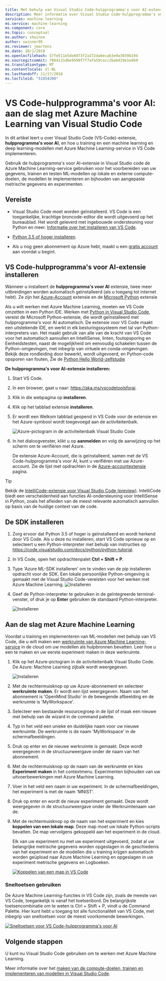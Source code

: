 ```yaml
---
title: Met behulp van Visual Studio Code-hulpprogramma's voor AI-extensie met Azure Machine Learning
description: Meer informatie over Visual Studio Code-hulpprogramma's voor AI en hoe u training en een machine learning en deep learning-modellen met Azure Machine Learning-service in VS Code implementeren.
services: machine-learning
ms.service: machine-learning
ms.component: core
ms.topic: conceptual
ms.author: shwinne
author: swinner95
ms.reviewer: jmartens
ms.date: 10/1/2018
ms.openlocfilehash: 57fe511e5de0d73f2a372da0ecab3e9a3039b194
ms.sourcegitcommit: 7804131dbe9599f7f7afa59cacc2babd19e1e4b9
ms.translationtype: MT
ms.contentlocale: nl-NL
ms.lasthandoff: 11/17/2018
ms.locfileid: "51854200"
---
```

# <a name="vs-code-tools-for-ai-get-started-with-azure-machine-learning-from-visual-studio-code"></a>VS Code-hulpprogramma's voor AI: aan de slag met Azure Machine Learning van Visual Studio Code

In dit artikel leert u over Visual Studio Code (VS-Code)-extensie, **hulpprogramma's voor AI**, en hoe u training en een machine learning en deep learning-modellen met Azure Machine Learning-service in VS Code implementeren.

Gebruik de hulpprogramma's voor AI-extensie in Visual Studio code de Azure Machine Learning-service gebruiken voor het voorbereiden van uw gegevens, trainen en testen ML-modellen op lokale en externe compute-doelen, de modellen te implementeren en bijhouden van aangepaste metrische gegevens en experimenten.

## <a name="prerequisite"></a>Vereiste

+ Visual Studio Code moet worden geïnstalleerd. VS Code is een toegankelijke, krachtige broncode-editor die wordt uitgevoerd op het bureaublad. Het wordt geleverd met ingebouwde ondersteuning voor Python en meer.  [Informatie over het installeren van VS Code](https://code.visualstudio.com/docs/setup/setup-overview).

+ [Python 3.5 of hoger installeren](https://www.anaconda.com/download/).

+ Als u nog geen abonnement op Azure hebt, maakt u een [gratis account](https://aka.ms/AMLfree) aan voordat u begint.

## <a name="install-vs-code-tools-for-ai-extension"></a>VS Code-hulpprogramma's voor AI-extensie installeren

Wanneer u installeert de **hulpprogramma's voor AI** extensie, twee meer uitbreidingen worden automatisch geïnstalleerd (als u toegang tot internet hebt). Ze zijn het [Azure-Account](https://marketplace.visualstudio.com/items?itemName=ms-vscode.azure-account) extensie en de [Microsoft Python](https://marketplace.visualstudio.com/items?itemName=ms-python.python) extensie

Als u wilt werken met Azure Machine Learning, moeten we VS Code omzetten in een Python IDE. Werken met [Python in Visual Studio Code](https://code.visualstudio.com/docs/languages/python), vereist de Microsoft Python-extensie, die wordt geïnstalleerd met hulpprogramma's voor AI automatisch. De extensie voor VS Code maakt een uitstekende IDE, en werkt in elk besturingssysteem met tal van Python-interpreters van. Het maakt gebruik van alle van de kracht van VS Code voor het automatisch aanvullen en IntelliSense, linten, foutopsporing en Eenheidstesten, naast de mogelijkheid om eenvoudig schakelen tussen de Python-omgevingen, met inbegrip van virtuele en conda-omgevingen. Bekijk deze rondleiding door bewerkt, wordt uitgevoerd, en Python-code opsporen van fouten, Zie de [Python Hello World-zelfstudie](https://code.visualstudio.com/docs/python/python-tutorial)

**De hulpprogramma's voor AI-extensie installeren:**

1. Start VS Code.

1. In een browser, gaat u naar: https://aka.ms/vscodetoolsforai. 

1. Klik in die webpagina op **installeren**. 

1. Klik op het tabblad extensie **installeren**.

1. Er wordt een Welkom tabblad geopend in VS Code voor de extensie en het Azure-symbool wordt toegevoegd aan de activiteitenbalk.

   ![Azure-pictogram in de activiteitenbalk Visual Studio Code](./media/vscode-tools-for-ai/azure-activity-bar.png)

1. In het dialoogvenster, klikt u op **aanmelden** en volg de aanwijzing op het scherm om te verifiëren met Azure. 
   
   De extensie Azure-Account, die is geïnstalleerd, samen met de VS Code-hulpprogramma's voor AI, kunt u verifiëren met uw Azure-account. Zie de lijst met opdrachten in de [Azure-accountextensie](https://marketplace.visualstudio.com/items?itemName=ms-vscode.azure-account) pagina.

> [!Tip] 
> Bekijk de [IntelliCode-extensie voor Visual Studio Code (preview)](https://go.microsoft.com/fwlink/?linkid=2006060). IntelliCode biedt een verscheidenheid aan functies AI-ondersteuning voor IntelliSense in Python, zoals het afleiden van de meest relevante automatisch aanvullen op basis van de huidige context van de code.

## <a name="install-the-sdk"></a>De SDK installeren

1. Zorg ervoor dat Python 3.5 of hoger is geïnstalleerd en wordt herkend door VS Code. Als u deze nu installeren, start VS Code opnieuw op en selecteert u een Python-interpreter met behulp van instructies op https://code.visualstudio.com/docs/python/python-tutorial.

1. In VS Code, open het opdrachtenpalet **Ctrl + Shift + P**.

1. Type 'Azure ML-SDK installeren' om te vinden van de pip installeren opdracht voor de SDK. Een lokale persoonlijke Python-omgeving is gemaakt met de Visual Studio Code-vereisten voor het werken met Azure Machine Learning.
   ![Installeren](./media/vscode-tools-for-ai/install-sdk.png)

1. Geef de Python-interpreter te gebruiken in de geïntegreerde terminal-venster, of druk je op **Enter** gebruiken de standaard Python-interpreter.

   ![Installeren](./media/vscode-tools-for-ai/python.png)

## <a name="get-started-with-azure-machine-learning"></a>Aan de slag met Azure Machine Learning

Voordat u training en implementeren van ML-modellen met behulp van VS Code, die u wilt maken een [werkruimte van Azure Machine Learning-service](concept-azure-machine-learning-architecture.md#workspace) in de cloud om uw modellen als hulpbronnen bevatten. Leer hoe u een te maken en uw eerste experiment maken in deze werkruimte.

1. Klik op het Azure-pictogram in de activiteitenbalk Visual Studio Code. De Azure: Machine Learning zijbalk wordt weergegeven.

   ![Installeren](./media/vscode-tools-for-ai/createworkspace.gif)

1. Met de rechtermuisknop op uw Azure-abonnement en selecteer **werkruimte maken**. Er wordt een lijst weergegeven. Naam van het abonnement is 'OpenMind Studio' in de bewegende afbeelding en de werkruimte is 'MyWorkspace'. 

1. Selecteer een bestaande resourcegroep in de lijst of maak een nieuwe met behulp van de wizard in de command palette.

1. Typ in het veld een unieke en duidelijke naam voor uw nieuwe werkruimte. De werkruimte is de naam 'MyWorkspace' in de schermafbeeldingen.

1. Druk op enter en de nieuwe werkruimte is gemaakt. Deze wordt weergegeven in de structuurweergave onder de naam van het abonnement.

1. Met de rechtermuisknop op de naam van de werkruimte en kies **Experiment maken** in het contextmenu.  Experimenten bijhouden van uw uitvoerbewerkingen met Azure Machine Learning.

1. Voer in het veld een naam in uw experiment. In de schermafbeeldingen, het experiment is met de naam 'MNIST'.
 
1. Druk op enter en wordt de nieuw experiment gemaakt. Deze wordt weergegeven in de structuurweergave onder de Werkruimtenaam van de.

1. Met de rechtermuisknop op de naam van het experiment en kies **koppelen van een lokale map**. Deze map moet uw lokale Python-scripts bevatten. De map vervolgens gekoppeld aan het experiment in de cloud. 

   Elk van uw experiment nu met uw experiment uitgevoerd, zodat al uw belangrijke metrische gegevens worden opgeslagen in de geschiedenis van het experiment en de modellen die u training krijgen automatisch worden geüpload naar Azure Machine Learning en opgeslagen in uw experiment metrische gegevens en Logboeken.

   [![Koppelen van een map in VS Code](./media/vscode-tools-for-ai/attachfolder.gif)](./media/vscode-tools-for-ai/attachfolder.gif#lightbox)

### <a name="use-keyboard-shortcuts"></a>Sneltoetsen gebruiken

De Azure Machine Learning-functies in VS Code zijn, zoals de meeste van VS Code, toegankelijk is vanaf het toetsenbord. De belangrijkste toetsencombinatie om te weten is Ctrl + Shift + P, vindt u de Command Palette. Hier kunt hebt u toegang tot alle functionaliteit van VS Code, met inbegrip van sneltoetsen voor de meest voorkomende bewerkingen.

[![Sneltoetsen voor VS Code-hulpprogramma's voor AI](./media/vscode-tools-for-ai/commands.gif)](./media/vscode-tools-for-ai/commands.gif#lightbox)

## <a name="next-steps"></a>Volgende stappen

U kunt nu Visual Studio Code gebruiken om te werken met Azure Machine Learning.

Meer informatie over het [maken van de compute-doelen, trainen en implementeren van modellen in Visual Studio Code](how-to-vscode-train-deploy.md).